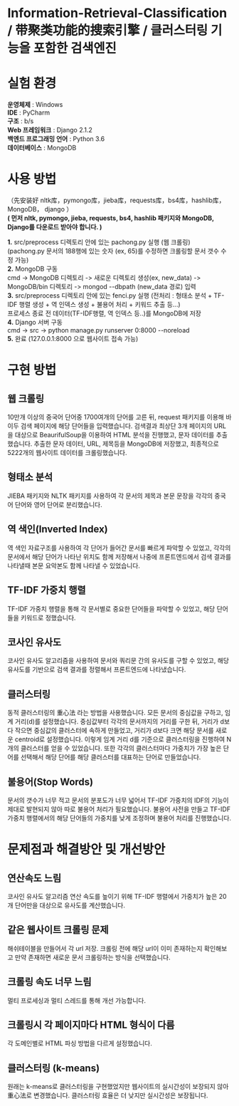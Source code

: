 # Information-Retrieval-Classification / 带聚类功能的搜索引擎 / 클러스터링 기능을 포함한 검색엔진

# 실험 환경
**운영체제** : Windows  
**IDE** : PyCharm  
**구조** : b/s  
**Web 프레임워크** : Django 2.1.2  
**백엔드 프로그래밍 언어** : Python 3.6  
**데이터베이스** : MongoDB  

# 사용 방법
（先安装好 nltk库，pymongo库，jieba库，requests库，bs4库，hashlib库，MongoDB， django ）  
**( 먼저 nltk, pymongo, jieba, requests, bs4, hashlib 패키지와 MongoDB, Django를 다운로드 받아야 합니다. )**  

**1.** src/preprocess 디렉토리 안에 있는 pachong.py 실행 (웹 크롤링)  
   (pachong.py 문서의 188행에 있는 숫자 (ex, 65)를 수정하면 크롤링할 문서 갯수 수정 가능)  
**2.** MongoDB 구동  
   cmd -> MongoDB 디렉토리 -> 새로운 디렉토리 생성(ex, new_data) -> MongoDB/bin 디렉토리 -> mongod --dbpath (new_data 경로) 입력  
**3.** src/preprocess 디렉토리 안에 있는 fenci.py 실행 (전처리 : 형태소 분석 + TF-IDF 행렬 생성 + 역 인덱스 생성 + 불용어 처리 + 키워드 추출 등...)  
   프로세스 종료 전 데이터(TF-IDF행렬, 역 인덱스 등..)를 MongoDB에 저장  
**4.** Django 서버 구동  
   cmd -> src -> python manage.py runserver 0:8000 --noreload  
**5.** 완료 (127.0.0.1:8000 으로 웹사이트 접속 가능)  

# 구현 방법
## 웹 크롤링
10만개 이상의 중국어 단어중 1700여개의 단어를 고른 뒤, request 패키지를 이용해 바이두 검색 페이지에 해당 단어들을 입력했습니다. 검색결과 최상단 3개 페이지의 URL을 대상으로 BeaurifulSoup을 이용하여 HTML 분석을 진행했고, 문자 데이터를 추출했습니다. 추출한 문자 데이터, URL, 제목등을 MongoDB에 저장했고, 최종적으로 5222개의 웹사이트 데이터를 크롤링했습니다.  

## 형태소 분석
JIEBA 패키지와 NLTK 패키지를 사용하여 각 문서의 제목과 본문 문장을 각각의 중국어 단어와 영어 단어로 분리했습니다.  

## 역 색인(Inverted Index)
역 색인 자료구조를 사용하여 각 단어가 들어간 문서를 빠르게 파악할 수 있었고, 각각의 문서에서 해당 단어가 나타난 위치도 함께 저장해서 나중에 프론트엔드에서 검색 결과를 나타낼때 본문 요악본도 함께 나타낼 수 있었습니다.  

## TF-IDF 가중치 행렬
TF-IDF 가중치 행렬을 통해 각 문서별로 중요한 단어들을 파악할 수 있었고, 해당 단어들을 키워드로 정했습니다.  

## 코사인 유사도
코사인 유사도 알고리즘을 사용하여 문서와 쿼리문 간의 유사도를 구할 수 있었고, 해당 유사도를 기반으로 검색 결과를 정렬해서 프론트엔드에 나타냈습니다.  

## 클러스터링
동적 클러스터링의 重心法 라는 방법을 사용했습니다. 모든 문서의 중심값을 구하고, 임계 거리(d)를 설정했습니다. 중심값부터 각각의 문서까지의 거리를 구한 뒤, 거리가 d보다 작으면 중심값의 클러스터에 속하게 만들었고, 거리가 d보다 크면 해당 문서를 새로운 centroid로 설정했습니다. 이렇게 임계 거리 d를 기준으로 클러스터링을 진행하여 N개의 클러스터를 얻을 수 있었습니다. 또한 각각의 클러스터마다 가중치가 가장 높은 단어를 선택해서 해당 단어를 해당 클러스터를 대표하는 단어로 만들었습니다.  

## 불용어(Stop Words)
문서의 갯수가 너무 적고 문서의 분포도가 너무 넓어서 TF-IDF 가중치의 IDF의 기능이 제대로 발현되지 않아 따로 불용어 처리가 필요했습니다. 불용어 사전을 만들고 TF-IDF 가중치 행렬에서의 해당 단어들의 가중치를 낮게 조정하며 불용어 처리를 진행했습니다.  

# 문제점과 해결방안 및 개선방안

## 연산속도 느림
코사인 유사도 알고리즘 연산 속도를 높이기 위해 TF-IDF 행렬에서 가중치가 높은 20개 단어만을 대상으로 유사도를 계산했습니다.  

## 같은 웹사이트 크롤링 문제
해쉬테이블을 만들어서 각 url 저장. 크롤링 전에 해당 url이 이미 존재하는지 확인해보고 만약 존재하면 새로운 문서 크롤링하는 방식을 선택했습니다.  

## 크롤링 속도 너무 느림
멀티 프로세싱과 멀티 스레드를 통해 개선 가능합니다.  

## 크롤링시 각 페이지마다 HTML 형식이 다름
각 도메인별로 HTML 파싱 방법을 다르게 설정했습니다.  

## 클러스터링 (k-means)
원래는 k-means로 클러스터링을 구현했었지만 웹사이트의 실시간성이 보장되지 않아 重心法로 변경했습니다. 클러스터링 효율은 더 낮지만 실시간성은 보장됩니다.  
